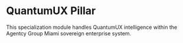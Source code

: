 # QuantumUX Pillar

This specialization module handles QuantumUX intelligence within the Agentcy Group Miami sovereign enterprise system.
